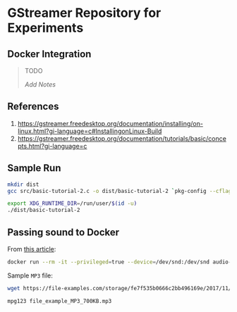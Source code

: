 # GStreamer Repository for Experiments

## Docker Integration

> TODO
> 
> _Add Notes_

## References

1. https://gstreamer.freedesktop.org/documentation/installing/on-linux.html?gi-language=c#InstallingonLinux-Build
2. https://gstreamer.freedesktop.org/documentation/tutorials/basic/concepts.html?gi-language=c

## Sample Run

```bash
mkdir dist
gcc src/basic-tutorial-2.c -o dist/basic-tutorial-2 `pkg-config --cflags --libs gstreamer-1.0`
```

```bash
export XDG_RUNTIME_DIR=/run/user/$(id -u)
./dist/basic-tutorial-2
```

## Passing sound to Docker

From [this article](https://prateeksrivastav598.medium.com/playing-sound-in-docker-containers-a-step-by-step-guide-f7a06e246a35):

```bash
docker run --rm -it --privileged=true --device=/dev/snd:/dev/snd audio-container:v1
```

Sample `MP3` file:

```bash
wget https://file-examples.com/storage/fe7f535b0666c2bb496169e/2017/11/file_example_MP3_700KB.mp3
```

```bash
mpg123 file_example_MP3_700KB.mp3
```